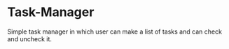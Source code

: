 # Task-Manager
Simple task manager in which user can make a list of tasks and can check and uncheck it.
